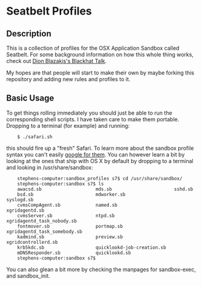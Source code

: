 # Seatbelt Profiles


## Description

This is a collection of profiles for the OSX Application  Sandbox called Seatbelt. For some background information on how this whole thing works, check out [Dion Blazakis's Blackhat Talk](http://docs.google.com/viewer?aa=v&q=cache:3ZoPr0y_aeMJ:https://media.blackhat.com/bh-dc-11/Blazakis/BlackHat_DC_2011_Blazakis_Apple_Sandbox-wp.pdf).

My hopes are that people will start to make their own by maybe forking this repository and adding new rules and profiles to it. 

## Basic Usage

To get things rolling immediately you should just be able to run the corresponding shell scripts. I have taken care to make them portable. Dropping to a terminal (for example) and running:
```
    $ ./safari.sh 
```
this should fire up a "fresh" Safari.  To learn more about the sandbox profile syntax you can't easily [google for them](http://www.google.com/search?q=version+1+filetype:sb). You can however learn a bit by looking at the ones that ship with OS X by default by dropping to a terminal and looking in /usr/share/sandbox:
```
    stephens-computer:sandbox_profiles s7$ cd /usr/share/sandbox/
    stephens-computer:sandbox s7$ ls
    awacsd.sb                    mds.sb                       sshd.sb
    bsd.sb                       mdworker.sb                  syslogd.sb
    cvmsCompAgent.sb             named.sb                     xgridagentd.sb
    cvmsServer.sb                ntpd.sb                      xgridagentd_task_nobody.sb
    fontmover.sb                 portmap.sb                   xgridagentd_task_somebody.sb
    kadmind.sb                   preview.sb                   xgridcontrollerd.sb
    krb5kdc.sb                   quicklookd-job-creation.sb
    mDNSResponder.sb             quicklookd.sb
    stephens-computer:sandbox s7$
```

You can also glean a bit more by checking the manpages for sandbox-exec, and sandbox_init.



